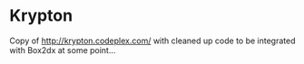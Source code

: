 Krypton
=======

Copy of http://krypton.codeplex.com/ with cleaned up code to be integrated with Box2dx at some point...